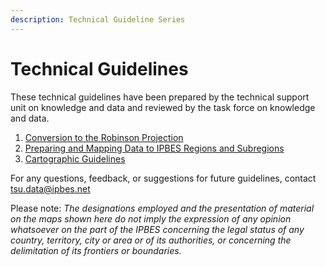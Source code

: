 ```yaml
---
description: Technical Guideline Series
---
```


# Technical Guidelines

These technical guidelines have been prepared by the technical support unit on knowledge and data and reviewed by the task force on knowledge and data.

1. [Conversion to the Robinson Projection](https://ict.ipbes.net/geoinformation/conversion-to-the-robinson-projection-1)
2. [Preparing and Mapping Data to IPBES Regions and Subregions](https://ict.ipbes.net/geoinformation/technical-guidelines/preparing-and-mapping-data-to-ipbes-regions-and-sub-regions)
3. [Cartographic Guidelines ](https://ict.ipbes.net/geoinformation/technical-guidelines/cartogrpahic-guidelines)

For any questions, feedback, or suggestions for future guidelines, contact tsu.data@ipbes.net

Please note: _The designations employed and the presentation of material on the maps shown here do not imply the expression of any opinion whatsoever on the part of the IPBES concerning the legal status of any country, territory, city or area or of its authorities, or concerning the delimitation of its frontiers or boundaries._  


